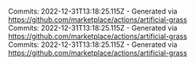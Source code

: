 Commits: 2022-12-31T13:18:25.115Z - Generated via https://github.com/marketplace/actions/artificial-grass
<br>
Commits: 2022-12-31T13:18:25.115Z - Generated via https://github.com/marketplace/actions/artificial-grass
<br>
Commits: 2022-12-31T13:18:25.115Z - Generated via https://github.com/marketplace/actions/artificial-grass
<br>
